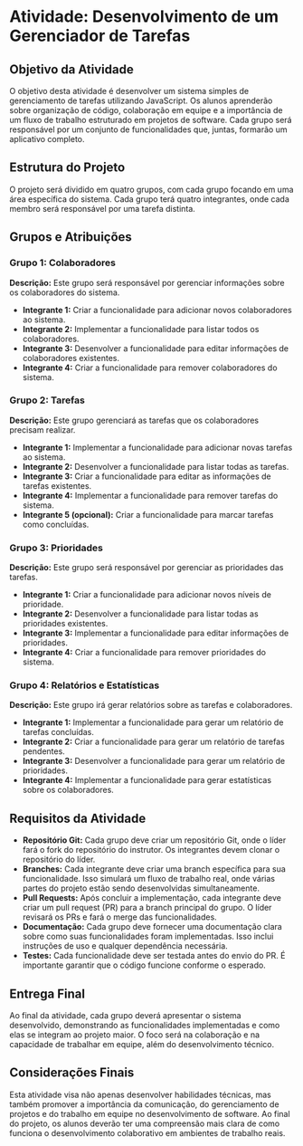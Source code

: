 # Atividade: Desenvolvimento de um Gerenciador de Tarefas

## Objetivo da Atividade
O objetivo desta atividade é desenvolver um sistema simples de gerenciamento de tarefas utilizando JavaScript. Os alunos aprenderão sobre organização de código, colaboração em equipe e a importância de um fluxo de trabalho estruturado em projetos de software. Cada grupo será responsável por um conjunto de funcionalidades que, juntas, formarão um aplicativo completo.

## Estrutura do Projeto
O projeto será dividido em quatro grupos, com cada grupo focando em uma área específica do sistema. Cada grupo terá quatro integrantes, onde cada membro será responsável por uma tarefa distinta.

## Grupos e Atribuições

### Grupo 1: Colaboradores
**Descrição:** Este grupo será responsável por gerenciar informações sobre os colaboradores do sistema.
- **Integrante 1:** Criar a funcionalidade para adicionar novos colaboradores ao sistema.
- **Integrante 2:** Implementar a funcionalidade para listar todos os colaboradores.
- **Integrante 3:** Desenvolver a funcionalidade para editar informações de colaboradores existentes.
- **Integrante 4:** Criar a funcionalidade para remover colaboradores do sistema.

### Grupo 2: Tarefas
**Descrição:** Este grupo gerenciará as tarefas que os colaboradores precisam realizar.
- **Integrante 1:** Implementar a funcionalidade para adicionar novas tarefas ao sistema.
- **Integrante 2:** Desenvolver a funcionalidade para listar todas as tarefas.
- **Integrante 3:** Criar a funcionalidade para editar as informações de tarefas existentes.
- **Integrante 4:** Implementar a funcionalidade para remover tarefas do sistema.
- **Integrante 5 (opcional):** Criar a funcionalidade para marcar tarefas como concluídas.

### Grupo 3: Prioridades
**Descrição:** Este grupo será responsável por gerenciar as prioridades das tarefas.
- **Integrante 1:** Criar a funcionalidade para adicionar novos níveis de prioridade.
- **Integrante 2:** Desenvolver a funcionalidade para listar todas as prioridades existentes.
- **Integrante 3:** Implementar a funcionalidade para editar informações de prioridades.
- **Integrante 4:** Criar a funcionalidade para remover prioridades do sistema.

### Grupo 4: Relatórios e Estatísticas
**Descrição:** Este grupo irá gerar relatórios sobre as tarefas e colaboradores.
- **Integrante 1:** Implementar a funcionalidade para gerar um relatório de tarefas concluídas.
- **Integrante 2:** Criar a funcionalidade para gerar um relatório de tarefas pendentes.
- **Integrante 3:** Desenvolver a funcionalidade para gerar um relatório de prioridades.
- **Integrante 4:** Implementar a funcionalidade para gerar estatísticas sobre os colaboradores.

## Requisitos da Atividade

- **Repositório Git:** Cada grupo deve criar um repositório Git, onde o líder fará o fork do repositório do instrutor. Os integrantes devem clonar o repositório do líder.
- **Branches:** Cada integrante deve criar uma branch específica para sua funcionalidade. Isso simulará um fluxo de trabalho real, onde várias partes do projeto estão sendo desenvolvidas simultaneamente.
- **Pull Requests:** Após concluir a implementação, cada integrante deve criar um pull request (PR) para a branch principal do grupo. O líder revisará os PRs e fará o merge das funcionalidades.
- **Documentação:** Cada grupo deve fornecer uma documentação clara sobre como suas funcionalidades foram implementadas. Isso inclui instruções de uso e qualquer dependência necessária.
- **Testes:** Cada funcionalidade deve ser testada antes do envio do PR. É importante garantir que o código funcione conforme o esperado.

## Entrega Final
Ao final da atividade, cada grupo deverá apresentar o sistema desenvolvido, demonstrando as funcionalidades implementadas e como elas se integram ao projeto maior. O foco será na colaboração e na capacidade de trabalhar em equipe, além do desenvolvimento técnico.

## Considerações Finais
Esta atividade visa não apenas desenvolver habilidades técnicas, mas também promover a importância da comunicação, do gerenciamento de projetos e do trabalho em equipe no desenvolvimento de software. Ao final do projeto, os alunos deverão ter uma compreensão mais clara de como funciona o desenvolvimento colaborativo em ambientes de trabalho reais.